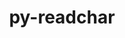 ---
title: "py-readchar"
layout: cache
categories: [package, develop]
meta: {"versions": ["4.0.5"], "compilers": ["apple-clang@=14.0.0", "apple-clang@=14.0.3", "gcc@=11.3.0"], "oss": ["ubuntu22.04", "ventura"], "platforms": ["darwin", "linux"], "targets": ["aarch64", "x86_64_v3"], "stacks": ["ml-darwin-aarch64-mps", "ml-linux-x86_64-cpu", "ml-linux-x86_64-cuda", "root"], "num_specs": 8, "num_specs_by_stack": {"ml-darwin-aarch64-mps": 4, "root": 8, "ml-linux-x86_64-cuda": 4, "ml-linux-x86_64-cpu": 4}}
spec_details: [{"hash": "mfbjnahrbmdl23urnw3wup4j7ea56775", "compiler": "apple-clang@=14.0.0", "versions": ["4.0.5"], "os": "ventura", "platform": "darwin", "target": "aarch64", "variants": ["build_system=python_pip"], "stacks": ["ml-darwin-aarch64-mps", "root"], "size": "-", "tarball": "https://binaries.spack.io/develop/build_cache/darwin-ventura-aarch64/apple-clang-14.0.0/py-readchar-4.0.5/darwin-ventura-aarch64-apple-clang-14.0.0-py-readchar-4.0.5-mfbjnahrbmdl23urnw3wup4j7ea56775.spack"}, {"hash": "3sxpji7yd74pl2pnpcw56463yd5yfpaj", "compiler": "apple-clang@=14.0.0", "versions": ["4.0.5"], "os": "ventura", "platform": "darwin", "target": "aarch64", "variants": ["build_system=python_pip"], "stacks": ["ml-darwin-aarch64-mps", "root"], "size": "-", "tarball": "https://binaries.spack.io/develop/build_cache/darwin-ventura-aarch64/apple-clang-14.0.0/py-readchar-4.0.5/darwin-ventura-aarch64-apple-clang-14.0.0-py-readchar-4.0.5-3sxpji7yd74pl2pnpcw56463yd5yfpaj.spack"}, {"hash": "v2m6d6izsxcm7v43mzio3c37lwaxaudg", "compiler": "apple-clang@=14.0.0", "versions": ["4.0.5"], "os": "ventura", "platform": "darwin", "target": "aarch64", "variants": ["build_system=python_pip"], "stacks": ["ml-darwin-aarch64-mps", "root"], "size": "-", "tarball": "https://binaries.spack.io/develop/build_cache/darwin-ventura-aarch64/apple-clang-14.0.0/py-readchar-4.0.5/darwin-ventura-aarch64-apple-clang-14.0.0-py-readchar-4.0.5-v2m6d6izsxcm7v43mzio3c37lwaxaudg.spack"}, {"hash": "5bq2ietvhd74crcbbbxyjjkdd5fypsdu", "compiler": "apple-clang@=14.0.3", "versions": ["4.0.5"], "os": "ventura", "platform": "darwin", "target": "aarch64", "variants": ["build_system=python_pip"], "stacks": ["ml-darwin-aarch64-mps", "root"], "size": "-", "tarball": "https://binaries.spack.io/develop/build_cache/darwin-ventura-aarch64/apple-clang-14.0.3/py-readchar-4.0.5/darwin-ventura-aarch64-apple-clang-14.0.3-py-readchar-4.0.5-5bq2ietvhd74crcbbbxyjjkdd5fypsdu.spack"}, {"hash": "ren3phvjlnscn3ijjdn5j3vjqjt4rdek", "compiler": "gcc@=11.3.0", "versions": ["4.0.5"], "os": "ubuntu22.04", "platform": "linux", "target": "x86_64_v3", "variants": ["build_system=python_pip"], "stacks": ["ml-linux-x86_64-cuda", "root", "ml-linux-x86_64-cpu"], "size": "-", "tarball": "https://binaries.spack.io/develop/build_cache/linux-ubuntu22.04-x86_64_v3/gcc-11.3.0/py-readchar-4.0.5/linux-ubuntu22.04-x86_64_v3-gcc-11.3.0-py-readchar-4.0.5-ren3phvjlnscn3ijjdn5j3vjqjt4rdek.spack"}, {"hash": "l62wkhyqw4ttdmlksjrrei4pducj2nv3", "compiler": "gcc@=11.3.0", "versions": ["4.0.5"], "os": "ubuntu22.04", "platform": "linux", "target": "x86_64_v3", "variants": ["build_system=python_pip"], "stacks": ["ml-linux-x86_64-cuda", "root", "ml-linux-x86_64-cpu"], "size": "-", "tarball": "https://binaries.spack.io/develop/build_cache/linux-ubuntu22.04-x86_64_v3/gcc-11.3.0/py-readchar-4.0.5/linux-ubuntu22.04-x86_64_v3-gcc-11.3.0-py-readchar-4.0.5-l62wkhyqw4ttdmlksjrrei4pducj2nv3.spack"}, {"hash": "leudll3p7h2rxbgr5g5agfkqpglewb7x", "compiler": "gcc@=11.3.0", "versions": ["4.0.5"], "os": "ubuntu22.04", "platform": "linux", "target": "x86_64_v3", "variants": ["build_system=python_pip"], "stacks": ["ml-linux-x86_64-cuda", "root", "ml-linux-x86_64-cpu"], "size": "-", "tarball": "https://binaries.spack.io/develop/build_cache/linux-ubuntu22.04-x86_64_v3/gcc-11.3.0/py-readchar-4.0.5/linux-ubuntu22.04-x86_64_v3-gcc-11.3.0-py-readchar-4.0.5-leudll3p7h2rxbgr5g5agfkqpglewb7x.spack"}, {"hash": "eapbjooqdozvbunthh7hqc3mzqhdnqt4", "compiler": "gcc@=11.3.0", "versions": ["4.0.5"], "os": "ubuntu22.04", "platform": "linux", "target": "x86_64_v3", "variants": ["build_system=python_pip"], "stacks": ["ml-linux-x86_64-cuda", "root", "ml-linux-x86_64-cpu"], "size": "-", "tarball": "https://binaries.spack.io/develop/build_cache/linux-ubuntu22.04-x86_64_v3/gcc-11.3.0/py-readchar-4.0.5/linux-ubuntu22.04-x86_64_v3-gcc-11.3.0-py-readchar-4.0.5-eapbjooqdozvbunthh7hqc3mzqhdnqt4.spack"}]
---